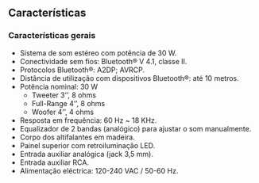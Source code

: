 ## Características

### Características gerais

- Sistema de som estéreo com potência de 30 W.
- Conectividade sem fios: Bluetooth® V 4.1, classe II.
- Protocolos Bluetooth®: A2DP; AVRCP.
- Distância de utilização com dispositivos Bluetooth®: até 10 metros.
- Potência nominal: 30 W
  * Tweeter 3’’, 8 ohms
  * Full-Range 4’’, 8 ohms
  * Woofer 4’’, 4 ohms
- Resposta em frequência: 60 Hz ~ 18 KHz.
- Equalizador de 2 bandas (analógico) para ajustar o som manualmente.
- Corpo dos altifalantes em madeira.
- Painel superior com retroiluminação LED.
- Entrada auxiliar analógica (jack 3,5 mm).
- Entrada auxiliar RCA.
- Alimentação eléctrica: 120-240 VAC / 50-60 Hz.

